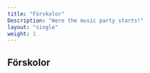 ```yaml
---
title: "Förskolor"
Description: "Were the music party starts!"
layout: "single"
weight: 1
---
```


## Förskolor


